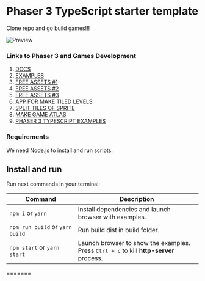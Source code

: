 # Phaser 3 TypeScript starter template
Clone repo and go build games!!!

![Preview](https://web-panda.ru/images/1543096651.png)

### Links to Phaser 3 and Games Development
1. [DOCS](https://photonstorm.github.io/phaser3-docs/)
1. [EXAMPLES](https://labs.phaser.io/)
1. [FREE ASSETS #1](http://spritedatabase.net/)
1. [FREE ASSETS #2](https://itch.io/)
1. [FREE ASSETS #3](https://opengameart.org/)
1. [APP FOR MAKE TILED LEVELS](https://www.mapeditor.org/)
1. [SPLIT TILES OF SPRITE](https://renderhjs.net/shoebox/)
1. [MAKE GAME ATLAS](https://www.codeandweb.com/texturepacker)
1. [PHASER 3 TYPESCRIPT EXAMPLES](https://github.com/digitsensitive/phaser3-typescript)

### Requirements

We need [Node.js](https://nodejs.org) to install and run scripts.

## Install and run

Run next commands in your terminal:

| Command | Description |
|---------|-------------|
| `npm i` or `yarn` | Install dependencies and launch browser with examples.|
| `npm run build` or `yarn build` | Run build dist in build folder.|
| `npm start` or `yarn start` | Launch browser to show the examples. <br> Press `Ctrl + c` to kill **http-server** process. |
=======
